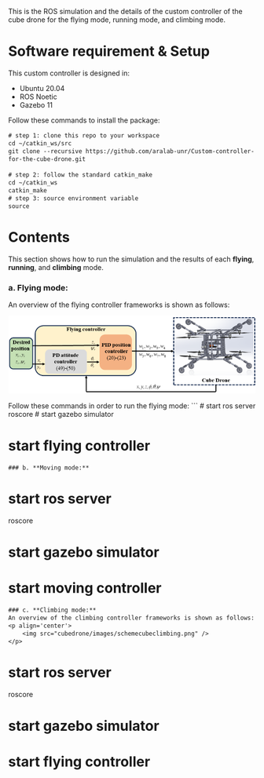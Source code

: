 This is the ROS simulation and the details of the custom controller of the cube drone for the flying mode, running mode, and climbing mode.
# Software requirement & Setup
This custom controller is designed in:
- Ubuntu 20.04
- ROS Noetic
- Gazebo 11
  
Follow these commands to install the package:
```shell
# step 1: clone this repo to your workspace
cd ~/catkin_ws/src
git clone --recursive https://github.com/aralab-unr/Custom-controller-for-the-cube-drone.git

# step 2: follow the standard catkin_make
cd ~/catkin_ws
catkin_make
# step 3: source environment variable
source 
```
# Contents
This section shows how to run the simulation and the results of each **flying**, **running**, and **climbing** mode.
### a. **Flying mode:**   
An overview of the flying controller frameworks is shown as follows:
<p align='center'>
    <img src="cubedrone/images/schemecubeflying.png" />
</p>
Follow these commands in order to run the flying mode:
```
# start ros server
roscore
# start gazebo simulator

# start flying controller

```
### b. **Moving mode:**   

```
# start ros server
roscore
# start gazebo simulator

# start moving controller

```
### c. **Climbing mode:**   
An overview of the climbing controller frameworks is shown as follows:
<p align='center'>
    <img src="cubedrone/images/schemecubeclimbing.png" />
</p>

```
# start ros server
roscore
# start gazebo simulator

# start flying controller

```
